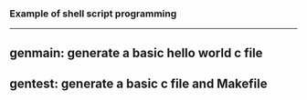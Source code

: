 ### Example of shell script programming

---------------------------------------------------
genmain:
  generate a basic hello world c file
---------------------------------------------------
gentest:
  generate a basic c file and Makefile
---------------------------------------------------
